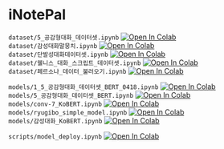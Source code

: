 # iNotePal


`dataset/5_공감형대화_데이터셋.ipynb`
<a href="https://colab.research.google.com/github/pal-ette/iNotePal/blob/main/dataset/5_공감형대화_데이터셋.ipynb" target="_blank"><img src="https://colab.research.google.com/assets/colab-badge.svg" alt="Open In Colab"></a>  
`dataset/감성대화말뭉치.ipynb`
<a href="https://colab.research.google.com/github/pal-ette/iNotePal/blob/main/dataset/감성대화말뭉치.ipynb" target="_blank"><img src="https://colab.research.google.com/assets/colab-badge.svg" alt="Open In Colab"></a>  
`dataset/단발성대화데이터셋.ipynb`
<a href="https://colab.research.google.com/github/pal-ette/iNotePal/blob/main/dataset/단발성대화데이터셋.ipynb" target="_blank"><img src="https://colab.research.google.com/assets/colab-badge.svg" alt="Open In Colab"></a>  
`dataset/웰니스_대화_스크립트_데이터셋.ipynb`
<a href="https://colab.research.google.com/github/pal-ette/iNotePal/blob/main/dataset/웰니스_대화_스크립트_데이터셋.ipynb" target="_blank"><img src="https://colab.research.google.com/assets/colab-badge.svg" alt="Open In Colab"></a>  
`dataset/페르소나_데이터_불러오기.ipynb`
<a href="https://colab.research.google.com/github/pal-ette/iNotePal/blob/main/dataset/페르소나_데이터_불러오기.ipynb" target="_blank"><img src="https://colab.research.google.com/assets/colab-badge.svg" alt="Open In Colab"></a>  


`models/1_5_공감형대화_데이터셋_BERT_0418.ipynb`
<a href="https://colab.research.google.com/github/pal-ette/iNotePal/blob/main/models/1_5_공감형대화_데이터셋_BERT_0418.ipynb" target="_blank"><img src="https://colab.research.google.com/assets/colab-badge.svg" alt="Open In Colab"></a>  
`models/5_공감형대화_데이터셋_BERT.ipynb`
<a href="https://colab.research.google.com/github/pal-ette/iNotePal/blob/main/models/5_공감형대화_데이터셋_BERT.ipynb" target="_blank"><img src="https://colab.research.google.com/assets/colab-badge.svg" alt="Open In Colab"></a>  
`models/conv-7_KoBERT.ipynb`
<a href="https://colab.research.google.com/github/pal-ette/iNotePal/blob/main/models/conv-7_KoBERT.ipynb" target="_blank"><img src="https://colab.research.google.com/assets/colab-badge.svg" alt="Open In Colab"></a>  
`models/ryugibo_simple_model.ipynb`
<a href="https://colab.research.google.com/github/pal-ette/iNotePal/blob/main/models/ryugibo_simple_model.ipynb" target="_blank"><img src="https://colab.research.google.com/assets/colab-badge.svg" alt="Open In Colab"></a>  
`models/감성대화_KoBERT.ipynb`
<a href="https://colab.research.google.com/github/pal-ette/iNotePal/blob/main/models/감성대화_KoBERT.ipynb" target="_blank"><img src="https://colab.research.google.com/assets/colab-badge.svg" alt="Open In Colab"></a>  


`scripts/model_deploy.ipynb`
<a href="https://colab.research.google.com/github/pal-ette/iNotePal/blob/main/scripts/model_deploy.ipynb" target="_blank"><img src="https://colab.research.google.com/assets/colab-badge.svg" alt="Open In Colab"></a>  
